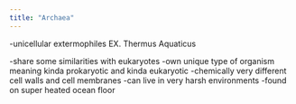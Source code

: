 ```yaml
---
title: "Archaea"
---
```

-unicellular extermophiles 
EX. Thermus Aquaticus

-share some similarities with eukaryotes
-own unique type of organism meaning kinda prokaryotic and kinda eukaryotic
-chemically very different cell walls and cell membranes
-can live in very harsh environments 
-found on super heated ocean floor

